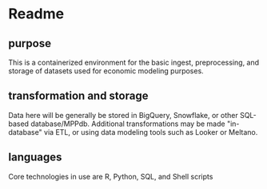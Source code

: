 # Readme 

## purpose

This is a containerized environment for the basic ingest, preprocessing, and storage of datasets used
for economic modeling purposes.

## transformation and storage

Data here will be generally be stored in BigQuery, Snowflake, or other SQL-based database/MPPdb.  Additional transformations may be made "in-database" via ETL, or using data modeling tools such as Looker or Meltano.

## languages

Core technologies in use are R, Python, SQL, and Shell scripts
